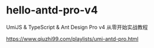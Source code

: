 # hello-antd-pro-v4

UmiJS & TypeScript & Ant Design Pro v4 从零开始实战教程

https://www.qiuzhi99.com/playlists/umi-antd-pro.html

